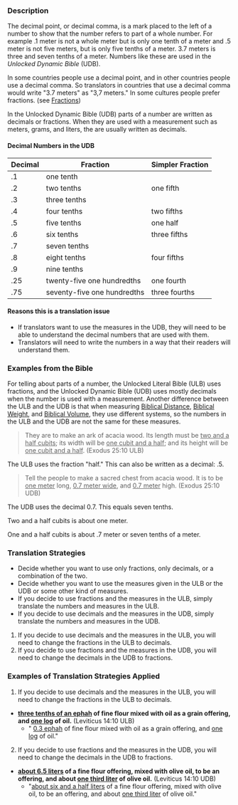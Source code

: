 
### Description

The decimal point, or decimal comma, is a mark placed to the left of a number to show that the number refers to part of a whole number. For example .1 meter is not a whole meter but is only one tenth of a meter and .5 meter is not five meters, but is only five tenths of a meter. 3.7 meters is three and seven tenths of a meter. Numbers like these are used in the *Unlocked Dynamic Bible* (UDB).

In some countries people use a decimal point, and in other countries people use a decimal comma. So translators in countries that use a decimal comma would write "3.7 meters" as "3,7 meters." In some cultures people prefer fractions. (see [Fractions](en/ta/translate/man/translate-fraction))

In the Unlocked Dynamic Bible (UDB) parts of a number are written as decimals or fractions. When they are used with a measurement such as meters, grams, and liters, the are usually written as decimals. 

#### Decimal Numbers in the UDB

| Decimal | Fraction  | Simpler Fraction  |
| -------- | -------- | -------- |
|.1 |one tenth |  | 
|.2 |two tenths | one fifth | 
|.3 |three tenths |  | 
|.4 |four tenths | two fifths| 
|.5 |five tenths | one half | 
|.6 |six tenths | three fifths | 
|.7 |seven tenths |   | 
|.8 |eight tenths | four fifths | 
|.9 |nine tenths |  | 
|.25 |twenty-five one hundredths | one fourth | 
|.75 |seventy-five one hundredths | three fourths |


#### Reasons this is a translation issue

  * If translators want to use the measures in the UDB, they will need to be able to understand the decimal numbers that are used with them. 
  * Translators will need to write the numbers in a way that their readers will understand them.

### Examples from the Bible

For telling about parts of a number, the Unlocked Literal Bible (ULB) uses fractions, and the Unlocked Dynamic Bible (UDB) uses mostly decimals when the number is used with a measurement. Another difference between the ULB and the UDB is that when measuring [Biblical Distance](en/ta/translate/man/translate-bdistance), [Biblical Weight](en/ta/translate/man/translate-bweight), and [Biblical Volume](en/ta/translate/man/translate-bvolume), they use different systems, so the numbers in the ULB and the UDB are not the same for these measures.
>They are to make an ark of acacia wood. Its length must be <u>two and a half cubits</u>; its width will be <u>one cubit and a half</u>; and its height will be <u>one cubit and a half</u>.  (Exodus 25:10 ULB)

The ULB uses the fraction "half." This can also be written as a decimal: .5. 
>Tell the people to make a sacred chest from acacia wood. It is to be <u>one meter</u> long, <u>0.7 meter wide</u>, and <u>0.7 meter</u> high. (Exodus 25:10 UDB)

The UDB uses the decimal 0.7. This equals seven tenths.

Two and a half cubits is about one meter.

One and a half cubits is about .7 meter or seven tenths of a meter.

### Translation Strategies

* Decide whether you want to use only fractions, only decimals, or a combination of the two.  
* Decide whether you want to use the measures given in the ULB or the UDB or some other kind of measures.
* If you decide to use fractions and the measures in the ULB, simply translate the numbers and measures in the  ULB.
* If you decide to use decimals and the measures in the UDB, simply translate the numbers and measures in the UDB.


1. If you decide to use decimals and the measures in the ULB, you will need to change the fractions in the ULB to decimals.
1. If you decide to use fractions and the measures in the UDB, you will need to change the decimals in the UDB to fractions.

### Examples of Translation Strategies Applied

1. If you decide to use decimals and the measures in the ULB, you will need to change the fractions in the ULB to decimals.

  * **<u>three tenths of an ephah</u> of fine flour mixed with oil as a grain offering, and <u>one log</u> of oil.** (Leviticus 14:10 ULB)
      * " <u>0.3 ephah</u> of fine flour mixed with oil as a grain offering, and <u>one log</u> of oil."

2. If you decide to use fractions and the measures in the UDB, you will need to change the decimals in the UDB to fractions.

  * **<u>about 6.5 liters</u> of a fine flour offering, mixed with olive oil, to be an offering, and about <u>one third liter</u> of olive oil.** (Leviticus 14:10 UDB)
      * "<u>about six and a half liters</u> of a fine flour offering, mixed with olive oil, to be an offering, and about <u>one third liter</u> of olive oil."